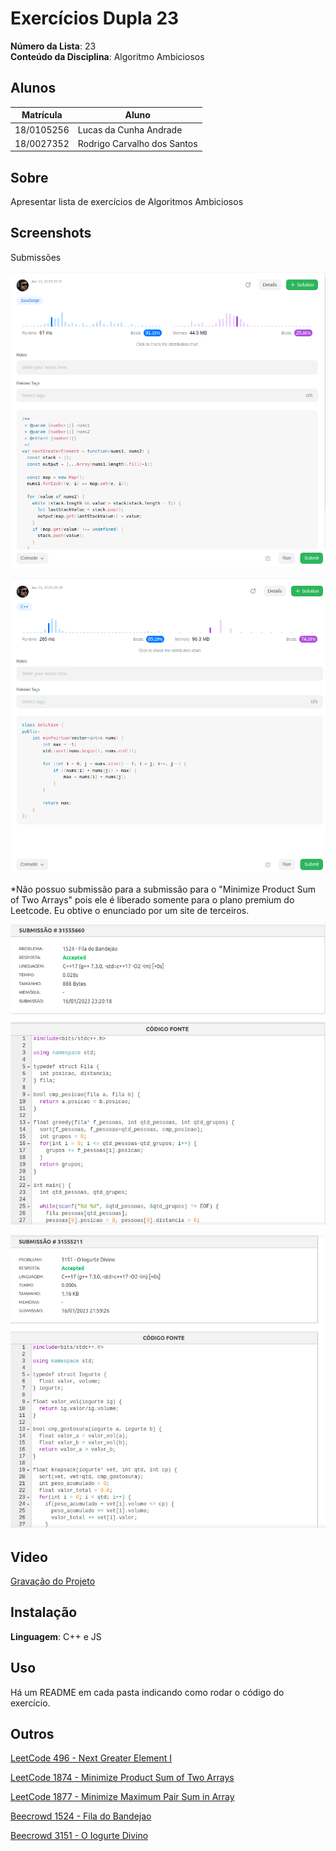 # Exercícios Dupla 23

**Número da Lista**: 23<br>
**Conteúdo da Disciplina**: Algoritmo Ambiciosos<br>

## Alunos
|Matrícula | Aluno |
| -- | -- |
| 18/0105256 | Lucas da Cunha Andrade |
| 18/0027352 | Rodrigo Carvalho dos Santos |

## Sobre

Apresentar lista de exercícios de Algoritmos Ambiciosos

## Screenshots

Submissões

![Next Greater Element I - Submissão](/assets/nextGreaterSubmission.png)

![Minimize Maximum Pair Sum in Array - Submissão](/assets/minPairSumSubmission.png)

*Não possuo submissão para a submissão para o "Minimize Product Sum of Two Arrays" pois ele é liberado somente para o plano premium do Leetcode. Eu obtive o enunciado por um site de terceiros.

![Fila do Bandejao - Submissão](assets/Bandejao.png)

![O Iogurte Divino - Submissão](assets/Iogurte_Divino.png)

## Video

[Gravação do Projeto](assets/Greed_Dupla23.mp4)

## Instalação
**Linguagem**: C++ e JS<br>

## Uso
Há um README em cada pasta indicando como rodar o código do exercício.

## Outros

[LeetCode 496 - Next Greater Element I](https://leetcode.com/problems/next-greater-element-i/)

[LeetCode 1874 - Minimize Product Sum of Two Arrays](https://leetcode.com/problems/minimize-product-sum-of-two-arrays/)

[LeetCode 1877 - Minimize Maximum Pair Sum in Array](https://leetcode.com/problems/minimize-maximum-pair-sum-in-array/)

[Beecrowd 1524 - Fila do Bandejao](https://www.beecrowd.com.br/judge/pt/problems/view/1524)

[Beecrowd 3151 - O Iogurte Divino](https://www.beecrowd.com.br/judge/pt/problems/view/3151)



